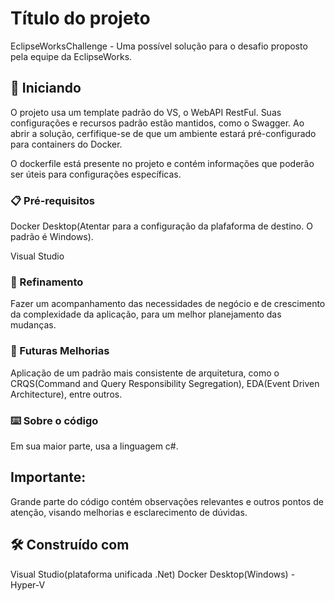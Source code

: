 # Título do projeto

EclipseWorksChallenge - Uma possível solução para o desafio proposto pela equipe da EclipseWorks.

## 🚀 Iniciando

O projeto usa um template padrão do VS, o WebAPI RestFul. Suas configurações e recursos padrão estão mantidos, como o Swagger.
Ao abrir a solução, cerfifique-se de que um ambiente estará pré-configurado para containers do Docker.

O dockerfile está presente no projeto e contém informações que poderão ser úteis
para configurações específicas.

### 📋 Pré-requisitos

Docker Desktop(Atentar para a configuração da plafaforma de destino. O padrão é Windows).

Visual Studio

### 🔩 Refinamento

Fazer um acompanhamento das necessidades de negócio e de crescimento da complexidade da aplicação,
para um melhor planejamento das mudanças.

### 🔩 Futuras Melhorias

Aplicação de um padrão mais consistente de arquitetura, como o CRQS(Command and Query Responsibility Segregation), EDA(Event Driven Architecture), entre outros.

### ⌨️ Sobre o código

Em sua maior parte, usa a linguagem c#.

##  Importante:

Grande parte do código contém observações relevantes e outros pontos de atenção, visando melhorias 
e esclarecimento de dúvidas.

## 🛠️ Construído com

Visual Studio(plataforma unificada .Net)
Docker Desktop(Windows) - Hyper-V
